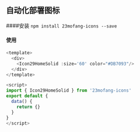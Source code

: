 ## 自动化部署图标

####安装
`npm install 23mofang-icons --save`

#### 使用

```js
<template>
  <div>
    <Icon29HomeSolid :size='60' color="#DB7093"/>
  </div>
</template>

<script>
import { Icon29HomeSolid } from '23mofang-icons'
export default {
  data() {
    return {}
  }
}
</script>
```


